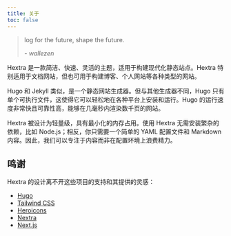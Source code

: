 ```yaml
---
title: 关于
toc: false
---
```


> log for the future, shape the future.
>
> *- wallezen*

Hextra 是一款简洁、快速、灵活的主题，适用于构建现代化静态站点。Hextra 特别适用于文档网站，但也可用于构建博客、个人网站等各种类型的网站。

Hugo 和 Jekyll 类似，是一个静态网站生成器。但与其他生成器不同，Hugo 只有单个可执行文件，这使得它可以轻松地在各种平台上安装和运行。Hugo 的运行速度非常快且可靠性高，能够在几毫秒内渲染数千页的网站。

Hextra 被设计为轻量级，具有最小化的内存占用。使用 Hextra 无需安装繁杂的依赖，比如 Node.js；相反，你只需要一个简单的 YAML 配置文件和 Markdown 内容。因此，我们可以专注于内容而非在配置环境上浪费精力。

## 鸣谢

Hextra 的设计离不开这些项目的支持和其提供的灵感：

- [Hugo](https://gohugo.io/)
- [Tailwind CSS](https://tailwindcss.com/)
- [Heroicons](https://heroicons.com/)
- [Nextra](https://nextra.vercel.app/)
- [Next.js](https://nextjs.org/)
